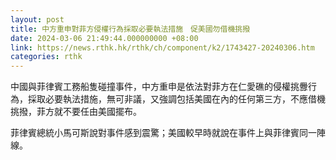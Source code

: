 ```yaml
---
layout: post
title: 中方重申對菲方侵權行為採取必要執法措施　促美國勿借機挑撥
date: 2024-03-06 21:49:44.000000000 +08:00
link: https://news.rthk.hk/rthk/ch/component/k2/1743427-20240306.htm
categories: rthk
---
```


中國與菲律賓工務船隻碰撞事件，中方重申是依法對菲方在仁愛礁的侵權挑釁行為，採取必要執法措施，無可非議，又強調包括美國在內的任何第三方，不應借機挑撥，菲方就不要任由美國擺布。

菲律賓總統小馬可斯說對事件感到震驚；美國較早時就說在事件上與菲律賓同一陣線。
